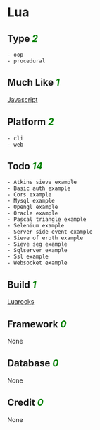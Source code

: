 # Lua

## Type <i style='color:green;'>2</i>
	- oop
	- procedural
## Much Like <i style='color:green;'>1</i>
[Javascript](JAVASCRIPT.md)
## Platform <i style='color:green;'>2</i>
	- cli
	- web
## Todo <i style='color:green;'>14</i>
	- Atkins sieve example
	- Basic auth example
	- Cors example
	- Mysql example
	- Opengl example
	- Oracle example
	- Pascal triangle example
	- Selenium example
	- Server side event example
	- Sieve of eroth example
	- Sieve seg example
	- Sqlserver example
	- Ssl example
	- Websocket example
## Build <i style='color:green;'>1</i>
[Luarocks](https://github.com/bearddan2000?tab=repositories&q=lua+luarocks&type=&language=&sort=)
## Framework <i style='color:green;'>0</i>
None
## Database <i style='color:green;'>0</i>
None
## Credit <i style='color:green;'>0</i>
None